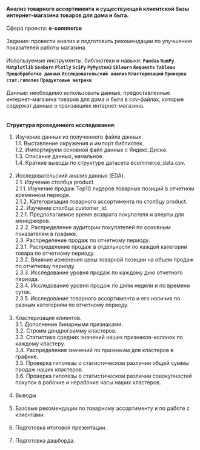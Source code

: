<b>Анализ товарного ассортимента и существующей клиентской базы интернет-магазина товаров для дома и быта.</b><br/><br/>
Сфера проекта: <b>e-commerce</b><br/><br/>
Задание: провести анализ и подготовить рекомендации по улучшению показателей работы магазина.<br/><br/>
Используемые инструменты, библиотеки и навыки: <b>`Pandas` `NumPy` `Matplotlib` `Seaborn` `Plotly` `SciPy` `PyMystem3` `Sklearn` `Requests` `Tableau` `Предобработка данных` `Исследовательский анализ` `Кластеризация` `Проверка стат.гипотез` `Продуктовые метрики`</b><br/><br/>
Данные: необходимо использовать данные, предоставленные интернет-магазина товаров для дома и быта в csv-файлах, которые содержат данные о транзакциях интернет-магазина.<br/><br/><br/>
<b>Структура проведенного исследования: </b><br/>
1. Изучение данных из полученного файла данных<br/>
1.1. Выставление окружения и импорт библиотек.<br/>
1.2. Импортируем основной файл данных с Яндекс.Диска.<br/>
1.3. Описание данных, начальное.<br/>
1.4. Краткие выводы по структуре датасета ecommerce_data.csv.<br/><br/>
2. Исследовательский анализ данных (EDA).<br/>
2.1. Изучение столбца product.<br/>
2.1.1. Изучение продаж Top10 лидеров товарных позиций в отчетном временном периоде.<br/>
2.1.2. Категоризация товарного ассортимента по столбцу product.<br/>
2.2. Изучение столбца customer_id.<br/>
2.2.1. Предполагаемое время возврата покупателя и алерты для менеджеров.<br/>
2.2.2. Распределение аудитории покупателей по основным показателям в графике.<br/>
2.3. Распределение продаж по отчетному периоду.<br/>
2.3.1. Распределение продаж в отдельности по каждой категории товара по отчетному периоду.<br/>
2.3.2. Влияние изменения цены товарной позиции на объем продаж по отчетному периоду.<br/>
2.3.3. Исследование уровня продаж по каждому дню отчетного периода.<br/>
2.3.4. Исследование уровня продаж по дням недели и по времени суток.<br/>
2.3.5. Исследование товарного ассортимента и его наличия по разным категориям по отчетному периоду.<br/><br/>
3. Кластеризация клиентов.<br/>
3.1. Дополнение бинарными признаками.<br/>
3.2. Строим дендрограмму кластеров.<br/>
3.3. Статистика средних значений наших признаков-колонок по каждому кластеру.<br/>
3.4. Распределения значений по признакам для кластеров в графике.<br/>
3.5. Проверка гипотезы о статистическом различии общей суммы продаж наших кластеров.<br/>
3.6. Проверка гипотезы о статистическом различии совокупностей покупок в рабочие и нерабочие часы наших кластеров.<br/><br/>
4. Выводы<br/><br/>
5. Базовые рекомендации по товарному ассортименту и по работе с клиентами.<br/><br/>
6. Подготовка итоговой презентации.<br/><br/>
7. Подготовка дашборда.
